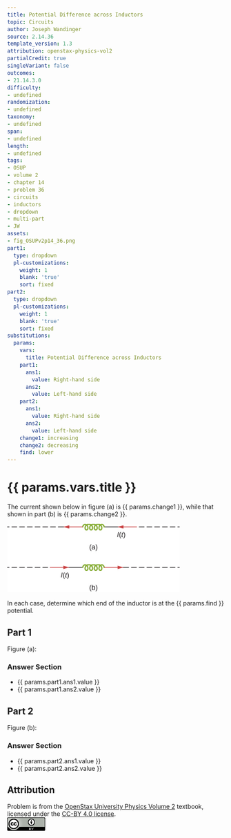 ```yaml
---
title: Potential Difference across Inductors
topic: Circuits
author: Joseph Wandinger
source: 2.14.36
template_version: 1.3
attribution: openstax-physics-vol2
partialCredit: true
singleVariant: false
outcomes:
- 21.14.3.0
difficulty:
- undefined
randomization:
- undefined
taxonomy:
- undefined
span:
- undefined
length:
- undefined
tags:
- OSUP
- volume 2
- chapter 14
- problem 36
- circuits
- inductors
- dropdown
- multi-part
- JW
assets:
- fig_OSUPv2p14_36.png
part1:
  type: dropdown
  pl-customizations:
    weight: 1
    blank: 'true'
    sort: fixed
part2:
  type: dropdown
  pl-customizations:
    weight: 1
    blank: 'true'
    sort: fixed
substitutions:
  params:
    vars:
      title: Potential Difference across Inductors
    part1:
      ans1:
        value: Right-hand side
      ans2:
        value: Left-hand side
    part2:
      ans1:
        value: Right-hand side
      ans2:
        value: Left-hand side
    change1: increasing
    change2: decreasing
    find: lower
---
```

# {{ params.vars.title }}
The current shown below in figure (a) is {{ params.change1 }}, while that shown in part (b) is {{ params.change2 }}.

<img src="fig_OSUPv2p14_36.png" width=400>

In each case, determine which end of the inductor is at the {{ params.find }} potential.

## Part 1

Figure (a):

### Answer Section

- {{ params.part1.ans1.value }}
- {{ params.part1.ans2.value }}

## Part 2

Figure (b):

### Answer Section

- {{ params.part2.ans1.value }}
- {{ params.part2.ans2.value }}

## Attribution

Problem is from the [OpenStax University Physics Volume 2](https://openstax.org/details/books/university-physics-volume-2) textbook, licensed under the [CC-BY 4.0 license](https://creativecommons.org/licenses/by/4.0/).<br>![Image representing the Creative Commons 4.0 BY license.](https://raw.githubusercontent.com/firasm/bits/master/by.png)
